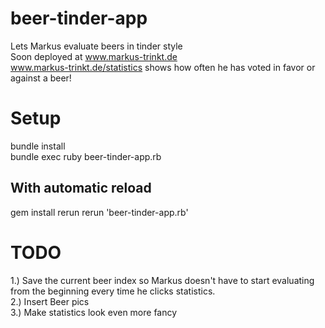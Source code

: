 # beer-tinder-app
Lets Markus evaluate beers in tinder style <br/>
Soon deployed at www.markus-trinkt.de <br/>
www.markus-trinkt.de/statistics shows how often he has voted in favor or against a beer!

# Setup
bundle install <br/>
bundle exec ruby beer-tinder-app.rb

## With automatic reload
gem install rerun
rerun 'beer-tinder-app.rb'

# TODO
1.) Save the current beer index so Markus doesn't have to start evaluating from the beginning every time he clicks statistics.<br/>
2.) Insert Beer pics</br>
3.) Make statistics look even more fancy<br/>